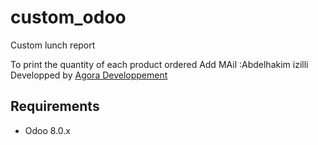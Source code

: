 # custom_odoo
Custom lunch report

To print the quantity of each product ordered
Add MAil :Abdelhakim izilli
Developped by <a href="http://www.agoradeveloppement.com">Agora Developpement</a>

Requirements
------------------------

* Odoo 8.0.x
